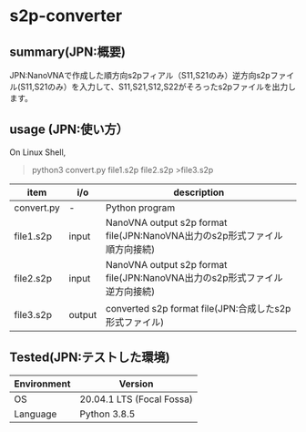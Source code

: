 # s2p-converter

## summary(JPN:概要)


 JPN:NanoVNAで作成した順方向s2pフィアル（S11,S21のみ）逆方向s2pファイル(S11,S21のみ）を入力して、S11,S21,S12,S22がそろったs2pファイルを出力します。


## usage (JPN:使い方）

On Linux Shell,

> python3 convert.py file1.s2p file2.s2p >file3.s2p

|item | i/o | description |
----|----|----
|convert.py |- | Python program|
|file1.s2p | input| NanoVNA output s2p format file(JPN:NanoVNA出力のs2p形式ファイル 順方向接続)|
|file2.s2p| input| NanoVNA output s2p format file(JPN:NanoVNA出力のs2p形式ファイル 逆方向接続)|
|file3.s2p | output| converted s2p format file(JPN:合成したs2p形式ファイル)|


## Tested(JPN:テストした環境)

|Environment|Version|
---|---|
|OS| 20.04.1 LTS (Focal Fossa)|
|Language|Python 3.8.5|
